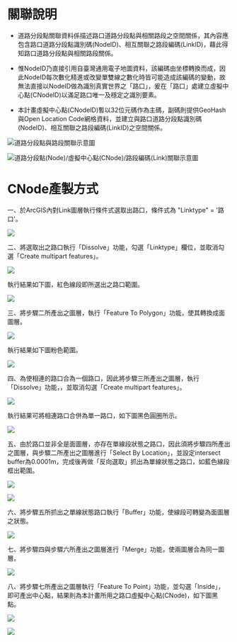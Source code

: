 # 關聯說明

* 道路分段點關聯資料係描述路口道路分段點與相關路段之空間關係，其內容應包含路口道路分段點識別碼(NodeID)、相互關聯之路段編碼(LinkID)，藉此得知路口道路分段點與相關路段關係。

* 惟NodeID乃直接引用自臺灣通用電子地圖資料，該編碼由坐標轉換而成，因此NodeID每次數化精進或改變單雙線之數化時皆可能造成該編碼的變動，故無法直接以NodeID做為識別真實世界之「路口」，爰在「路口」處建立虛擬中心點(CNodeID)以滿足路口唯一及穩定之識別要素。

* 本計畫虛擬中心點(CNodeID)暫以32位元碼作為主碼，副碼則提供GeoHash與Open Location Code網格資料，並建立與路口道路分段點識別碼(NodeID)、相互關聯之路段編碼(LinkID)之空間關係。

![道路分段點與路段關聯示意圖](Pic/003.PNG)

![道路分段點(Node)/虛擬中心點(CNode)/路段編碼(Link)關聯示意圖](Pic/004.PNG)

# CNode產製方式

一、於ArcGIS內對Link圖層執行條件式選取出路口，條件式為 "Linktype" = '路口'。

![](Pic/CNode/000.JPG)

二、將選取出之路口執行「Dissolve」功能，勾選「Linktype」欄位，並取消勾選「Create multipart features」。

![](Pic/CNode/001.JPG)

執行結果如下圖，紅色線段即所選出之路口範圍。

![](Pic/CNode/002.JPG)

三、將步驟二所產出之圖層，執行「Feature To Polygon」功能，使其轉換成面圖層。

![](Pic/CNode/003-1.JPG)

執行結果如下圖粉色範圍。

![](Pic/CNode/003.JPG)

四、為使相連的路口合為一個路口，因此將步驟三所產出之圖層，執行「Dissolve」功能，，並取消勾選「Create multipart features」。

![](Pic/CNode/005.JPG)

執行結果可將相連路口合併為單一路口，如下圖黑色圓圈所示。

![](Pic/CNode/012.JPG)

五、由於路口並非全是面圖層，亦存在單線段狀態之路口，因此須將步驟四所產出之圖層，與步驟二所產出之圖層進行「Select By Location」，並設定intersect buffer為0.0001m，完成後再做「反向選取」抓出為單線狀態之路口，如藍色線段框出範圍。

![](Pic/CNode/013.JPG)

![](Pic/CNode/007.JPG)

六、將步驟五所抓出之單線狀態路口執行「Buffer」功能，使線段可轉變為面圖層之狀態。

![](Pic/CNode/008.JPG)

七、將步驟四與步驟六所產出之圖層進行「Merge」功能，使兩圖層合為同一圖層。

![](Pic/CNode/009.JPG)

八、將步驟七所產出之圖層執行「Feature To Point」功能，並勾選「Inside」，即可產出中心點，結果則為本計畫所用之路口虛擬中心點(CNode)，如下圖黑點。

![](Pic/CNode/010.JPG)

![](Pic/CNode/011.JPG)
